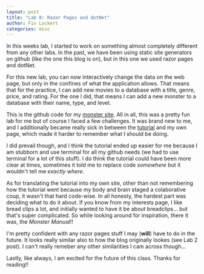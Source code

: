 ```yaml
---
layout: post
title: "Lab 8: Razor Pages and dotNet"
author: Fin Lockert
categories: misc
---
```


In this weeks lab, I started to work on something almost completely different from any other labs. In the past, we have been using static site generators on github (like the one this blog is on), but in this one we used razor pages and dotNet.

For this new lab, you can now interactively change the data on the web page, but only in the confines of what the application allows. That means that for the practice, I can add new movies to a database with a title, genre, price, and rating. For the one I did, that means I can add a new monster to a database with their name, type, and level.

This is the github code for my [monster site](https://github.com/finny19/csci340lab8). All in all, this was a pretty fun lab for me but of course I faced a few challenges. It was brand new to me, and I additionally became really sick in between the [tutorial](https://learn.microsoft.com/en-us/aspnet/core/tutorials/razor-pages/?view=aspnetcore-7.0) and my own page, which made it harder to remember what I should be doing.

I did prevail though, and I think the tutorial ended up easier for me because I am stubborn and use terminal for all my github needs (we had to use terminal for a lot of this stuff). I do think the tutorial could have been more clear at times, sometimes it told me to replace code *somewhere* but it wouldn't tell me *exactly where*.

As for translating the tutorial into my own site, other than not remembering how the tutorial went because my body and brain staged a colaborative coup, it wasn't that hard code-wise. In all honesty, the hardest part was deciding what to do it about. If you know from my interests page, I like bread clips a lot, and initially wanted to have it be about breadclips... but that's super complicated. So while looking around for inspiration, there it was, the *Monster Manual*!!

I'm pretty confident with any razor pages stuff I may (**will**) have to do in the future. It looks really similar also to how the blog originally lookes (see Lab 2 post). I can't really remeber any other similarities I cam across though...

Lastly, like always, I am excited for the future of this class. Thanks for reading!!